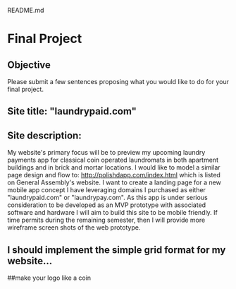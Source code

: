 README.md

# Final Project

## Objective 

Please submit a few sentences proposing what you would like to do for your final project.

## Site title: "laundrypaid.com"

## Site description:

My website's primary focus will be to preview my upcoming laundry payments app for classical coin operated laundromats in both apartment buildings and in brick and mortar locations. I would like to model a similar page design and flow to: http://polishdapp.com/index.html which is listed on General Assembly's website. I want to create a landing page for a new mobile app concept I have leveraging domains I purchased as either "laundrypaid.com" or "laundrypay.com". As this app is under serious consideration to be developed as an MVP prototype with associated software and hardware I will aim to build this site to be mobile friendly. If time permits during the remaining semester, then I will provide more wireframe screen shots of the web prototype. 

## I should implement the simple grid format for my website...

##make your logo like a coin